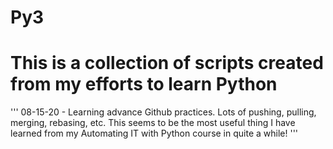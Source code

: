 # Py3

# This is a collection of scripts created from my efforts to learn Python

''' 08-15-20 - Learning advance Github practices. Lots of pushing, pulling, merging,  rebasing, etc. This seems to be the most useful thing I have learned from my Automating IT with Python course in quite a while! '''